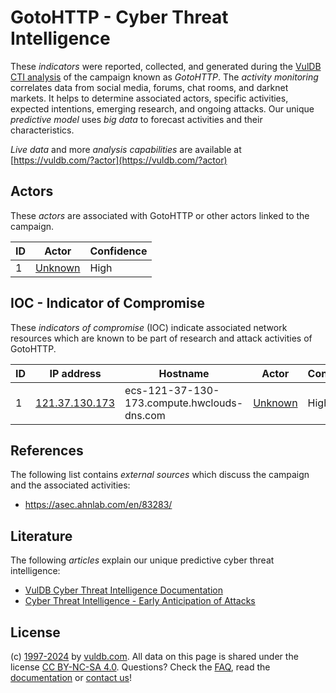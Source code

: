 # GotoHTTP - Cyber Threat Intelligence

These _indicators_ were reported, collected, and generated during the [VulDB CTI analysis](https://vuldb.com/?kb.cti) of the campaign known as _GotoHTTP_. The _activity monitoring_ correlates data from social media, forums, chat rooms, and darknet markets. It helps to determine associated actors, specific activities, expected intentions, emerging research, and ongoing attacks. Our unique _predictive model_ uses _big data_ to forecast activities and their characteristics.

_Live data_ and more _analysis capabilities_ are available at [https://vuldb.com/?actor](https://vuldb.com/?actor)

## Actors

These _actors_ are associated with GotoHTTP or other actors linked to the campaign.

ID | Actor | Confidence
-- | ----- | ----------
1 | [Unknown](https://vuldb.com/?actor.unknown) | High

## IOC - Indicator of Compromise

These _indicators of compromise_ (IOC) indicate associated network resources which are known to be part of research and attack activities of GotoHTTP.

ID | IP address | Hostname | Actor | Confidence
-- | ---------- | -------- | ----- | ----------
1 | [121.37.130.173](https://vuldb.com/?ip.121.37.130.173) | ecs-121-37-130-173.compute.hwclouds-dns.com | [Unknown](https://vuldb.com/?actor.unknown) | High

## References

The following list contains _external sources_ which discuss the campaign and the associated activities:

* https://asec.ahnlab.com/en/83283/

## Literature

The following _articles_ explain our unique predictive cyber threat intelligence:

* [VulDB Cyber Threat Intelligence Documentation](https://vuldb.com/?kb.cti)
* [Cyber Threat Intelligence - Early Anticipation of Attacks](https://www.scip.ch/en/?labs.20201022)

## License

(c) [1997-2024](https://vuldb.com/?kb.changelog) by [vuldb.com](https://vuldb.com/?kb.about). All data on this page is shared under the license [CC BY-NC-SA 4.0](https://creativecommons.org/licenses/by-nc-sa/4.0/). Questions? Check the [FAQ](https://vuldb.com/?kb.faq), read the [documentation](https://vuldb.com/?kb) or [contact us](https://vuldb.com/?contact)!
